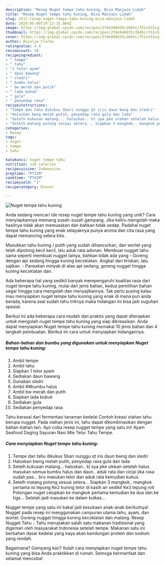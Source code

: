 ```yaml
---
description: "Resep Nuget tempe tahu kuning, Bisa Manjain Lidah"
title: "Resep Nuget tempe tahu kuning, Bisa Manjain Lidah"
slug: 2517-resep-nuget-tempe-tahu-kuning-bisa-manjain-lidah
date: 2020-05-08T19:13:35.864Z
image: https://img-global.cpcdn.com/recipes/2fde948d35c2645c/751x532cq70/nuget-tempe-tahu-kuning-foto-resep-utama.jpg
thumbnail: https://img-global.cpcdn.com/recipes/2fde948d35c2645c/751x532cq70/nuget-tempe-tahu-kuning-foto-resep-utama.jpg
cover: https://img-global.cpcdn.com/recipes/2fde948d35c2645c/751x532cq70/nuget-tempe-tahu-kuning-foto-resep-utama.jpg
author: Rosalie Clarke
ratingvalue: 4.4
reviewcount: 10
recipeingredient:
- " tempe"
- " tahu"
- "1 telor ayam"
- " daun bawang"
- " sledri"
- " bumbu halus"
- " bw merah dan putih"
- " lada bubuk"
- " gula"
- " penyedap rasa"
recipeinstructions:
- "Tempe dan tahu dikukus Sbari nunggu qt iris daun bwng dan sledri"
- "Haluskan bwng metah putih, penyedap rasa gula dan lada"
- "Setelh kukusan matang... haluskan.. kl sya pke ulekan setelah halus masukan semua bumbu halus dan daun.. aduk rata dan cicipi jika rasa sudah pas... bru masukan telor dan aduk rata kemudian kukus."
- "Setelh matang potong sesuai selera... Siapkan 3 mangkok.. mangkok pertama isi tepung Ke2 kuning telor di kasih air sedikit Ke3 tepung roti Potongan nuget celupkan ke mangkok pertama kemudian ke dua dan ke tiga... Setelah jadi masukan ke dalam kulkas..."
categories:
- Resep
tags:
- nuget
- tempe
- tahu

katakunci: nuget tempe tahu 
nutrition: 116 calories
recipecuisine: Indonesian
preptime: "PT32M"
cooktime: "PT42M"
recipeyield: "1"
recipecategory: Dinner

---
```



![Nuget tempe tahu kuning](https://img-global.cpcdn.com/recipes/2fde948d35c2645c/751x532cq70/nuget-tempe-tahu-kuning-foto-resep-utama.jpg)

Anda sedang mencari ide resep nuget tempe tahu kuning yang unik? Cara menyiapkannya memang susah-susah gampang. Jika keliru mengolah maka hasilnya tidak akan memuaskan dan bahkan tidak sedap. Padahal nuget tempe tahu kuning yang enak selayaknya punya aroma dan cita rasa yang dapat memancing selera kita.

Masukkan tahu kuning / putih yang sudah dihancurkan, dan wortel yang telah dipotong kecil kecil, lalu aduk rata adonan. Membuat nugget tahu sama seperti membuat nugget lainya, bahkan tidak ada yang - Goreng dengan api sedang hingga kuning kecoklatan. Angkat dan tiriskan, lalu sajikan. - Panaskan minyak di atas api sedang, goreng nugget hingga kuning kecoklatan dan.

Ada beberapa hal yang sedikit banyak mempengaruhi kualitas rasa dari nuget tempe tahu kuning, mulai dari jenis bahan, kedua pemilihan bahan segar hingga cara mengolah dan menyajikannya. Tak perlu pusing kalau mau menyiapkan nuget tempe tahu kuning yang enak di mana pun anda berada, karena asal sudah tahu triknya maka hidangan ini bisa jadi suguhan spesial.


Berikut ini ada beberapa cara mudah dan praktis yang dapat diterapkan untuk mengolah nuget tempe tahu kuning yang siap dikreasikan. Anda dapat menyiapkan Nuget tempe tahu kuning memakai 10 jenis bahan dan 4 langkah pembuatan. Berikut ini cara untuk menyiapkan hidangannya.

<!--inarticleads1-->

##### Bahan-bahan dan bumbu yang digunakan untuk menyiapkan Nuget tempe tahu kuning:

1. Ambil  tempe
1. Ambil  tahu
1. Siapkan 1 telor ayam
1. Sediakan  daun bawang
1. Gunakan  sledri
1. Ambil  ##bumbu halus
1. Ambil  bw merah dan putih
1. Siapkan  lada bubuk
1. Sediakan  gula
1. Sediakan  penyedap rasa


Tahu berasal dari fermentasi tanaman kedelai Contoh kreasi olahan tahu berupa nugget. Pada olahan jenis ini, tahu dapat dikombinasikan dengan bahan-bahan lain. Ayo coba resep nugget tempe yang satu ini! Ayam Seafood Daging Sayuran Nasi Mie Telur Tahu Tempe. 

<!--inarticleads2-->

##### Cara menyiapkan Nuget tempe tahu kuning:

1. Tempe dan tahu dikukus Sbari nunggu qt iris daun bwng dan sledri
1. Haluskan bwng metah putih, penyedap rasa gula dan lada
1. Setelh kukusan matang... haluskan.. kl sya pke ulekan setelah halus masukan semua bumbu halus dan daun.. aduk rata dan cicipi jika rasa sudah pas... bru masukan telor dan aduk rata kemudian kukus.
1. Setelh matang potong sesuai selera... Siapkan 3 mangkok.. mangkok pertama isi tepung Ke2 kuning telor di kasih air sedikit Ke3 tepung roti Potongan nuget celupkan ke mangkok pertama kemudian ke dua dan ke tiga... Setelah jadi masukan ke dalam kulkas...


Nugget tempe yang satu ini bakal jadi kesukaan anak-anak berikutnya! Nugget pada resep ini menggunakan campuran utama tahu, ayam, dan wortel. Goreng nugget hingga kuning kecoklatan dan matang. Resep Nugget Tahu - Tahu merupakan salah satu makanan tradisional yang digemari oleh masyarakat Indonesia setelah tempe. Makanan satu ini berbahan dasar kedelai yang kaya akan kandungan protein dan sodium yang rendah. 

Bagaimana? Gampang kan? Itulah cara menyiapkan nuget tempe tahu kuning yang bisa Anda praktikkan di rumah. Semoga bermanfaat dan selamat mencoba!
